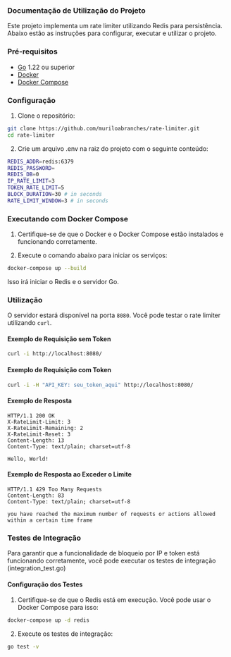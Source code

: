 ### Documentação de Utilização do Projeto

Este projeto implementa um rate limiter utilizando Redis para persistência. Abaixo estão as instruções para configurar, executar e utilizar o projeto.

### Pré-requisitos

- [Go](https://golang.org/doc/install) 1.22 ou superior
- [Docker](https://docs.docker.com/get-docker/)
- [Docker Compose](https://docs.docker.com/compose/install/)

### Configuração

1. Clone o repositório:

```sh
git clone https://github.com/muriloabranches/rate-limiter.git
cd rate-limiter
```

2. Crie um arquivo .env na raiz do projeto com o seguinte conteúdo:

```sh
REDIS_ADDR=redis:6379
REDIS_PASSWORD=
REDIS_DB=0
IP_RATE_LIMIT=3
TOKEN_RATE_LIMIT=5
BLOCK_DURATION=30 # in seconds
RATE_LIMIT_WINDOW=3 # in seconds
```

### Executando com Docker Compose

1. Certifique-se de que o Docker e o Docker Compose estão instalados e funcionando corretamente.

2. Execute o comando abaixo para iniciar os serviços:

```sh
docker-compose up --build
```

Isso irá iniciar o Redis e o servidor Go.

### Utilização

O servidor estará disponível na porta `8080`. Você pode testar o rate limiter utilizando `curl`.

#### Exemplo de Requisição sem Token

```sh
curl -i http://localhost:8080/
```

#### Exemplo de Requisição com Token

```sh
curl -i -H "API_KEY: seu_token_aqui" http://localhost:8080/
```

#### Exemplo de Resposta

```http
HTTP/1.1 200 OK
X-RateLimit-Limit: 3
X-RateLimit-Remaining: 2
X-RateLimit-Reset: 3
Content-Length: 13
Content-Type: text/plain; charset=utf-8

Hello, World!
```

#### Exemplo de Resposta ao Exceder o Limite

```http
HTTP/1.1 429 Too Many Requests
Content-Length: 83
Content-Type: text/plain; charset=utf-8

you have reached the maximum number of requests or actions allowed within a certain time frame
```

### Testes de Integração

Para garantir que a funcionalidade de bloqueio por IP e token está funcionando corretamente, você pode executar os testes de integração (integration_test.go)

#### Configuração dos Testes

1. Certifique-se de que o Redis está em execução. Você pode usar o Docker Compose para isso:

```sh
docker-compose up -d redis
```

2. Execute os testes de integração:

```sh
go test -v
```